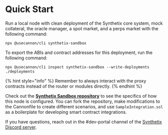 # Quick Start

Run a local node with clean deployment of the Synthetix core system, mock collateral, the oracle manager, a spot market, and a perps market with the following command:

```
npx @usecannon/cli synthetix-sandbox
```

To export the ABIs and contract addresses for this deployment, run the following command:

```
npx @usecannon/cli inspect synthetix-sandbox --write-deployments ./deployments 
```

{% hint style="info" %}
Remember to always interact with the proxy contracts instead of the router or modules directly.
{% endhint %}

Check out the [**Synthetix Sandbox repository**](https://github.com/synthetixio/synthetix-sandbox) to see the specifics of how this node is configured. You can fork the repository, make modifications to the Cannonfile to create different scenarios, and use `SampleIntegration.sol` as a boilerplate for developing smart contract integrations.

If you have questions, reach out in the #dev-portal channel of the [Synthetix Discord server](https://discord.gg/synthetix).

